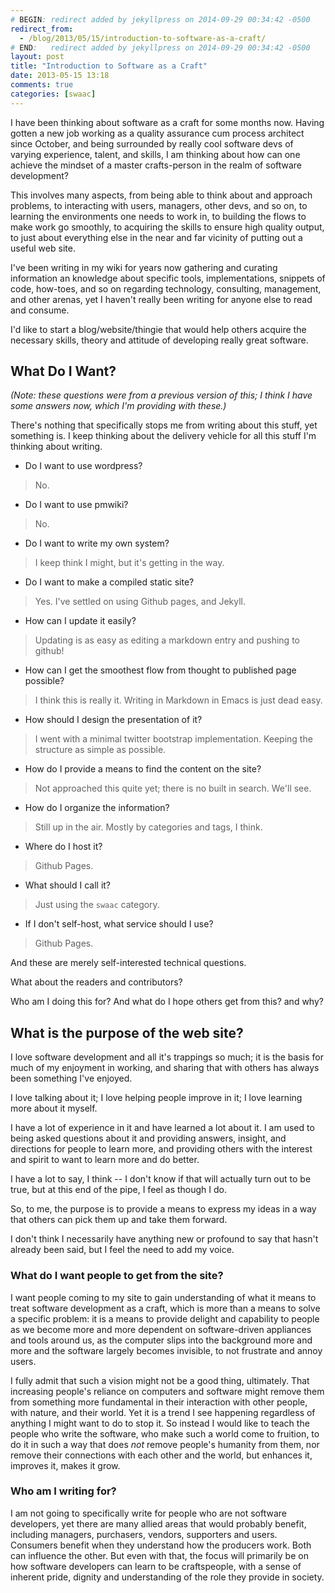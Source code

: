 ```yaml
---
# BEGIN: redirect added by jekyllpress on 2014-09-29 00:34:42 -0500
redirect_from:
  - /blog/2013/05/15/introduction-to-software-as-a-craft/
# END:   redirect added by jekyllpress on 2014-09-29 00:34:42 -0500
layout: post
title: "Introduction to Software as a Craft"
date: 2013-05-15 13:18
comments: true
categories: [swaac]
---
```

I have been thinking about software as a craft for some months now. Having gotten a new job working as a quality assurance cum process architect since October, and being surrounded by really cool software devs of varying experience, talent, and skills, I am thinking about how can one achieve the mindset of a master crafts-person in the realm of software development?

This involves many aspects, from being able to think about and approach problems, to interacting with users, managers, other devs, and so on, to learning the environments one needs to work in, to building the flows to make work go smoothly, to acquiring the skills to ensure high quality output, to just about everything else in the near and far vicinity of putting out a useful web site.

I've been writing in my wiki for years now gathering and curating information an knowledge about specific tools, implementations, snippets of code, how-toes, and so on regarding technology, consulting, management, and other arenas, yet I haven't really been writing for anyone else to read and consume.

I'd like to start a blog/website/thingie that would help others acquire the necessary skills, theory and attitude of developing really great software.

## What Do I Want?

*(Note: these questions were from a previous version of this; I think I have some answers now, which I'm providing with these.)*

There's nothing that specifically stops me from writing about this stuff, yet something is. I keep thinking about the delivery vehicle for all this stuff I'm thinking about writing.

* Do I want to use wordpress?

> No.


* Do I want to use pmwiki?

> No.

* Do I want to write my own system?

> I keep think I might, but it's getting in the way.

* Do I want to make a compiled static site?

> Yes. I've settled on using Github pages, and Jekyll.

* How can I update it easily?

> Updating is as easy as editing a markdown entry and pushing to github!

* How can I get the smoothest flow from thought to published page possible?

> I think this is really it. Writing in Markdown in Emacs is just dead easy.

* How should I design the presentation of it?

> I went with a minimal twitter bootstrap implementation. Keeping the structure as simple as possible.

* How do I provide a means to find the content on the site?

> Not approached this quite yet; there is no built in search. We'll see.

* How do I organize the information?

> Still up in the air. Mostly by categories and tags, I think.

* Where do I host it?

> Github Pages.

* What should I call it?

> Just using the `swaac` category.

* If I don't self-host, what service should I use?

> Github Pages.

And these are merely self-interested technical questions.

What about the readers and contributors?

Who am I doing this for? And what do I hope others get from this? and why?

## What is the purpose of the web site?

I love software development and all it's trappings so much; it is the basis for much of my enjoyment in working, and sharing that with others has always been something I've enjoyed.

I love talking about it; I love helping people improve in it; I love learning more about it myself.

I have a lot of experience in it and have learned a lot about it. I am used to being asked questions about it and providing answers, insight, and directions for people to learn more, and providing others with the interest and spirit to want to learn more and do better.

I have a lot to say, I think -- I don't know if that will actually turn out to be true, but at this end of the pipe, I feel as though I do.

So, to me, the purpose is to provide a means to express my ideas in a way that others can pick them up and take them forward.

I don't think I necessarily have anything new or profound to say that hasn't already been said, but I feel the need to add my voice.

### What do I want people to get from the site?

I want people coming to my site to gain understanding of what it means to treat software development as a craft, which is more than a means to solve a specific problem: it is a means to provide delight and capability to people as we become more and more dependent on software-driven appliances and tools around us, as the computer slips into the background more and more and the software largely becomes invisible, to not frustrate and annoy users.

I fully admit that such a vision might not be a good thing, ultimately. That increasing people's reliance on computers and software might remove them from something more fundamental in their interaction with other people, with nature, and their world. Yet it is a trend I see happening regardless of anything I might want to do to stop it. So instead I would like to teach the people who write the software, who make such a world come to fruition, to do it in such a way that does *not* remove people's humanity from them, nor remove their connections with each other and the world, but enhances it, improves it, makes it grow.

### Who am I writing for?

I am not going to specifically write for people who are not software developers, yet there are many allied areas that would probably benefit, including managers, purchasers, vendors, supporters and users. Consumers benefit when they understand how the producers work. Both can influence the other. But even with that, the focus will primarily be on how software developers can learn to be craftspeople, with a sense of inherent pride, dignity and understanding of the role they provide in society.
